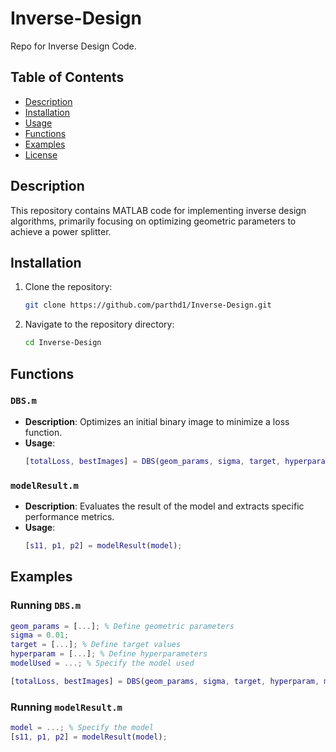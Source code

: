 # Inverse-Design

Repo for Inverse Design Code.

## Table of Contents

- [Description](#description)
- [Installation](#installation)
- [Usage](#usage)
- [Functions](#functions)
- [Examples](#examples)
- [License](#license)

## Description

This repository contains MATLAB code for implementing inverse design algorithms, primarily focusing on optimizing geometric parameters to achieve a power splitter.
## Installation

1. Clone the repository:
   ```sh
   git clone https://github.com/parthd1/Inverse-Design.git
   ```
2. Navigate to the repository directory:
   ```sh
   cd Inverse-Design
   ```
## Functions

### `DBS.m`
- **Description**: Optimizes an initial binary image to minimize a loss function.
- **Usage**:
  ```matlab
  [totalLoss, bestImages] = DBS(geom_params, sigma, target, hyperparam, modelUsed);
  ```

### `modelResult.m`
- **Description**: Evaluates the result of the model and extracts specific performance metrics.
- **Usage**:
  ```matlab
  [s11, p1, p2] = modelResult(model);
  ```

## Examples

### Running `DBS.m`
```matlab
geom_params = [...]; % Define geometric parameters
sigma = 0.01;
target = [...]; % Define target values
hyperparam = [...]; % Define hyperparameters
modelUsed = ...; % Specify the model used

[totalLoss, bestImages] = DBS(geom_params, sigma, target, hyperparam, modelUsed);
```

### Running `modelResult.m`
```matlab
model = ...; % Specify the model
[s11, p1, p2] = modelResult(model);
```
